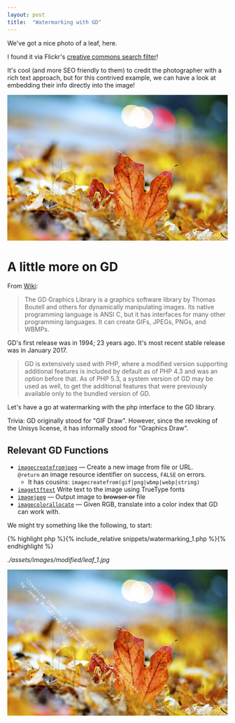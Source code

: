 ```yaml
---
layout: post
title:  "Watermarking with GD"
---
```


We've got a nice photo of a leaf, here.

I found it via Flickr's [creative commons search filter][flickr-search]!

It's cool (and more SEO friendly to them) to credit the photographer with a
rich text approach, but for this contrived example, we can have a look at
embedding their info directly into the image!

![A Leaf](./assets/images/leaf.jpg)

# A little more on GD

From [Wiki][gd]:

> The GD Graphics Library is a graphics software library by Thomas Boutell and
  others for dynamically manipulating images. Its native programming language is
  ANSI C, but it has interfaces for many other programming languages. It can
  create GIFs, JPEGs, PNGs, and WBMPs.

GD's first release was in 1994; 23 years ago. It's most recent stable release
was in January 2017.

> GD is extensively used with PHP, where a modified version supporting
  additional features is included by default as of PHP 4.3 and was an option
  before that. As of PHP 5.3, a system version of GD may be used as well, to get
  the additional features that were previously available only to the bundled
  version of GD.

Let's have a go at watermarking with the php interface to the GD library.

Trivia: GD originally stood for "GIF Draw". However, since the revoking of the Unisys license, it has informally stood for "Graphics Draw".

## Relevant GD Functions

  * [`imagecreatefromjpeg`][imagecreatefromjpeg] &mdash; Create a new image from
    file or URL.<br /> `@return` an image resource identifier on success, `FALSE` on
    errors.
    * It has cousins: `imagecreatefrom(gif|png|wbmp|webp|string)`
  * [`imagettftext`][imagettftext] Write text to the image using TrueType fonts
  * [`imagejpeg`][imagejpeg] &mdash; Output image to <s>browser or</s> file
  * [`imagecolorallocate`][imagecolorallocate] &mdash; Given RGB, translate into
    a color index that GD can work with.


We might try something like the following, to start:

{% highlight php %}{% include_relative snippets/watermarking_1.php %}{% endhighlight %}

*./assets/images/modified/leaf_1.jpg*

![A Leaf, with markup data.](./assets/images/modified/leaf_1.jpg)


[gd]: https://en.wikipedia.org/wiki/GD_Graphics_Library
[flickr-search]: https://www.flickr.com/search/?styles=depthoffield&media=photos&orientation=landscape&license=2%2C3%2C4%2C5%2C6%2C9&text=ontario&advanced=1
[imagecreatefromjpeg]: http://php.net/manual/en/function.imagecreatefromjpeg.php
[imagettftext]: http://php.net/manual/en/function.imagettftext.php
[imagejpeg]: http://php.net/manual/en/function.imagejpeg.php
[imagecolorallocate]: http://php.net/manual/en/function.imagecolorallocate.php

